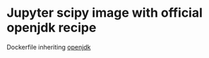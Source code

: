 [//]: # (Copyright \(c\) 2016-2017 Enproduktion GmbH & Laber's Lab e.U. \(FN 394440i, Austria\))

[//]: # (Permission is hereby granted, free of charge, to any person obtaining a copy)
[//]: # (of this software and associated documentation files \(the "Software"\), to deal)
[//]: # (in the Software without restriction, including without limitation the rights)
[//]: # (to use, copy, modify, merge, publish, distribute, sublicense, and/or sell)
[//]: # (copies of the Software, and to permit persons to whom the Software is)
[//]: # (furnished to do so, subject to the following conditions:)
[//]: # (The above copyright notice and this permission notice shall be included in all)
[//]: # (copies or substantial portions of the Software.)

[//]: # (THE SOFTWARE IS PROVIDED "AS IS", WITHOUT WARRANTY OF ANY KIND, EXPRESS OR)
[//]: # (IMPLIED, INCLUDING BUT NOT LIMITED TO THE WARRANTIES OF MERCHANTABILITY,)
[//]: # (FITNESS FOR A PARTICULAR PURPOSE AND NONINFRINGEMENT. IN NO EVENT SHALL THE)
[//]: # (AUTHORS OR COPYRIGHT HOLDERS BE LIABLE FOR ANY CLAIM, DAMAGES OR OTHER)
[//]: # (LIABILITY, WHETHER IN AN ACTION OF CONTRACT, TORT OR OTHERWISE, ARISING FROM,)
[//]: # (OUT OF OR IN CONNECTION WITH THE SOFTWARE OR THE USE OR OTHER DEALINGS IN THE)
[//]: # (SOFTWARE.)


Jupyter scipy image with official openjdk recipe
================================================

Dockerfile inheriting [openjdk](https://hub.docker.com/_/openjdk/)
